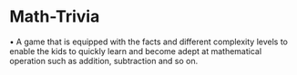 # Math-Trivia
•	A game that is equipped with the facts and different complexity levels to enable the kids to quickly learn and become adept at mathematical operation such as addition, subtraction and so on.
